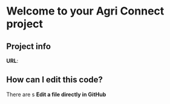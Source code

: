 # Welcome to your Agri  Connect  project

## Project info

**URL**:
## How can I edit this code?

There are s
**Edit a file directly in GitHub**




